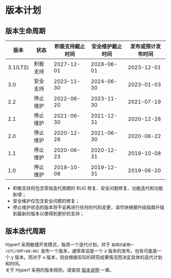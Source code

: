 # 版本计划

## 版本生命周期

| 版本       | 状态   | 积极支持截止时间   | 安全维护截止时间   | 发布或预计发布时间  |
|----------|------|------------|------------|------------|
| 3.1(LTS) | 积极支持 | 2027-12-01 | 2028-06-01 | 2023-12-01 |
| 3.0      | 安全支持 | 2023-11-30 | 2024-06-30 | 2023-01-03 |
| 2.2      | 停止维护 | 2022-06-20 | 2023-11-30 | 2021-07-19 |
| 2.1      | 停止维护 | 2021-06-30 | 2021-12-31 | 2020-12-28 |
| 2.0      | 停止维护 | 2020-12-28 | 2021-06-30 | 2020-06-22 |
| 1.1      | 停止维护 | 2020-06-23 | 2020-12-31 | 2019-10-08 |
| 1.0      | 停止维护 | 2019-10-08 | 2019-12-31 | 2019-06-20 |

* 积极支持将包含常规迭代周期的 BUG 修复、安全问题修复、功能迭代和功能新增；
* 安全维护仅包含安全问题的修复；
* 停止维护状态的版本将不会再进行任何的代码变更，请尽快根据升级指南升级到最新的版本以便得到更好的支持；


## 版本迭代周期

Hyperf 采用敏捷开发模式，每周一个迭代计划，并于 `每周的星期一 (UTC/GMT+08:00)` 发布一个版本，通常来说是一个 z 版本的发布，也有可能是一个 y 版本。而对于 x 版本，则会根据实际的研究成果情况而决定具体的迭代计划和时间。   
关于 Hyperf 采用的版本规则，请查阅 [版本说明](zh-cn/versions.md) 一章。

